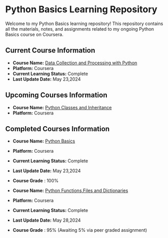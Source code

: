 # Python Basics Learning Repository

Welcome to my Python Basics learning repository! This repository contains all the materials, notes, and assignments related to my ongoing Python Basics course on Coursera.

## Current Course Information

- **Course Name:** [Data Collection and Processing with Python](https://www.coursera.org/learn/data-collection-processing-python?specialization=python-3-programming)
- **Platform:** Coursera
- **Current Learning Status:** Complete
- **Last Update Date:** May 23,2024

## Upcoming Courses Information

- **Course Name:** [Python Classes and Inheritance](https://www.coursera.org/learn/python-classes-inheritance?specialization=python-3-programming)
- **Platform:** Coursera

## Completed Courses Information

- **Course Name:** [Python Basics](https://www.coursera.org/learn/python-basics/home/week/1)
- **Platform:** Coursera
- **Current Learning Status:** Complete
- **Last Update Date:** May 23,2024
- **Course Grade** : 100%

- **Course Name:** [Python Functions,Files and Dictionaries](https://www.coursera.org/learn/python-functions-files-dictionaries?specialization=python-3-programming)
- **Platform:** Coursera
- **Current Learning Status:** Complete
- **Last Update Date:** May 28,2024
- **Course Grade** : 95% (Awaiting 5% via peer graded assignment)